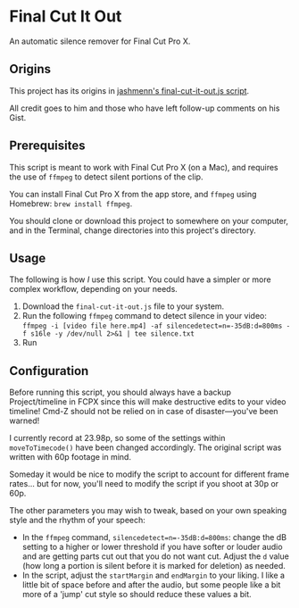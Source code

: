 # Final Cut It Out

An automatic silence remover for Final Cut Pro X.

## Origins

This project has its origins in [jashmenn's final-cut-it-out.js script](https://gist.github.com/jashmenn/66f2806ae6da643a0bb16452629deee8).

All credit goes to him and those who have left follow-up comments on his Gist.

## Prerequisites

This script is meant to work with Final Cut Pro X (on a Mac), and requires the use of `ffmpeg` to detect silent portions of the clip.

You can install Final Cut Pro X from the app store, and `ffmpeg` using Homebrew: `brew install ffmpeg`.

You should clone or download this project to somewhere on your computer, and in the Terminal, change directories into this project's directory.

## Usage

The following is how _I_ use this script. You could have a simpler or more complex workflow, depending on your needs.

  1. Download the `final-cut-it-out.js` file to your system.
  2. Run the following `ffmpeg` command to detect silence in your video: `ffmpeg -i [video file here.mp4] -af silencedetect=n=-35dB:d=800ms -f s16le -y /dev/null 2>&1 | tee silence.txt`
  3. Run 

## Configuration

Before running this script, you should always have a backup Project/timeline in FCPX since this will make destructive edits to your video timeline! Cmd-Z should not be relied on in case of disaster—you've been warned!

I currently record at 23.98p, so some of the settings within `moveToTimecode()` have been changed accordingly. The original script was written with 60p footage in mind.

Someday it would be nice to modify the script to account for different frame rates... but for now, you'll need to modify the script if you shoot at 30p or 60p.

The other parameters you may wish to tweak, based on your own speaking style and the rhythm of your speech:

  - In the `ffmpeg` command, `silencedetect=n=-35dB:d=800ms`: change the dB setting to a higher or lower threshold if you have softer or louder audio and are getting parts cut out that you do not want cut. Adjust the `d` value (how long a portion is silent before it is marked for deletion) as needed.
  - In the script, adjust the `startMargin` and `endMargin` to your liking. I like a little bit of space before and after the audio, but some people like a bit more of a 'jump' cut style so should reduce these values a bit.
